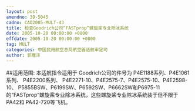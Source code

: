 ```yaml
---
layout: post
amendno: 39-5045
cadno: CAD2005-MULT-43
title: 检查Goodrich公司“FASTprop”螺旋桨专业除冰系统
date: 2005-10-20 00:00:00 +0800
effdate: 2005-10-20 00:00:00 +0800
tag: MULT
categories: 中国民用航空总局航空器适航审定司
author: 郭雁泽
---
```


##适用范围:
本适航指令适用于 Goodrich公司的件号为 P4E1188系列、P4E1061系列、 P4E2200系列、 P4E2271-10、P4E2575-7、P4E2575-10、P4E2598-10、 P5855BSW、P6199SW、P6592SW、P6662SW和P6975-11的“FASTprop”螺旋桨专业除冰系统，这些螺旋桨专业除冰系统装于但不限于 PA42和 PA42-720等飞机。

